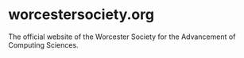 # worcestersociety.org

The official website of the Worcester Society for the Advancement of Computing Sciences.
